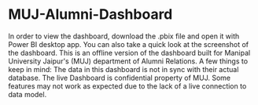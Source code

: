 # MUJ-Alumni-Dashboard
In order to view the dashboard, download the .pbix file and open it with Power BI desktop app. You can also take a quick look at the screenshot of the dashboard.
This is an offline version of the dashboard built for Manipal University Jaipur's (MUJ) department of Alumni Relations. A few things to keep in mind:
The data in this dashboard is not in sync with their actual database.
The live Dashboard is confidential property of MUJ.
Some features may not work as expected due to the lack of a live connection to data model.
